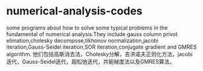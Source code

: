 # numerical-analysis-codes
some programs about how to solve some typical problems in the fundamental of numerical analysis.They include gauss column privot elimation,cholesky decompose,tikhonov normalization,jacobi iteration,Gauss-Seidel iteration,SOR iteration,conjugate gradient and GMRES algorithm.
他们包括高斯消去法，Cholesky分解，吉洪诺夫正则化方法，jacobi迭代，Gauss-Seidel迭代，超松弛迭代，共轭梯度法以及GMRES算法。
